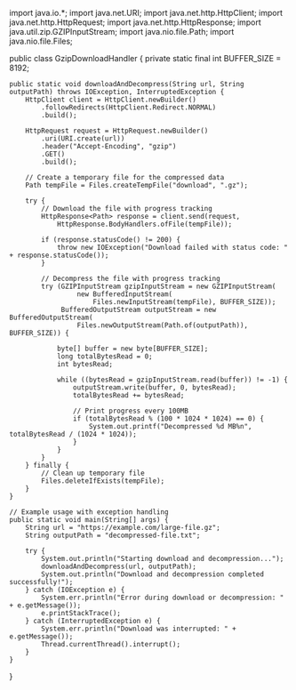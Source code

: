import java.io.*;
import java.net.URI;
import java.net.http.HttpClient;
import java.net.http.HttpRequest;
import java.net.http.HttpResponse;
import java.util.zip.GZIPInputStream;
import java.nio.file.Path;
import java.nio.file.Files;

public class GzipDownloadHandler {
    private static final int BUFFER_SIZE = 8192;
    
    public static void downloadAndDecompress(String url, String outputPath) throws IOException, InterruptedException {
        HttpClient client = HttpClient.newBuilder()
            .followRedirects(HttpClient.Redirect.NORMAL)
            .build();
            
        HttpRequest request = HttpRequest.newBuilder()
            .uri(URI.create(url))
            .header("Accept-Encoding", "gzip")
            .GET()
            .build();
            
        // Create a temporary file for the compressed data
        Path tempFile = Files.createTempFile("download", ".gz");
        
        try {
            // Download the file with progress tracking
            HttpResponse<Path> response = client.send(request,
                HttpResponse.BodyHandlers.ofFile(tempFile));
                
            if (response.statusCode() != 200) {
                throw new IOException("Download failed with status code: " + response.statusCode());
            }
            
            // Decompress the file with progress tracking
            try (GZIPInputStream gzipInputStream = new GZIPInputStream(
                     new BufferedInputStream(
                         Files.newInputStream(tempFile), BUFFER_SIZE));
                 BufferedOutputStream outputStream = new BufferedOutputStream(
                     Files.newOutputStream(Path.of(outputPath)), BUFFER_SIZE)) {
                
                byte[] buffer = new byte[BUFFER_SIZE];
                long totalBytesRead = 0;
                int bytesRead;
                
                while ((bytesRead = gzipInputStream.read(buffer)) != -1) {
                    outputStream.write(buffer, 0, bytesRead);
                    totalBytesRead += bytesRead;
                    
                    // Print progress every 100MB
                    if (totalBytesRead % (100 * 1024 * 1024) == 0) {
                        System.out.printf("Decompressed %d MB%n", totalBytesRead / (1024 * 1024));
                    }
                }
            }
        } finally {
            // Clean up temporary file
            Files.deleteIfExists(tempFile);
        }
    }
    
    // Example usage with exception handling
    public static void main(String[] args) {
        String url = "https://example.com/large-file.gz";
        String outputPath = "decompressed-file.txt";
        
        try {
            System.out.println("Starting download and decompression...");
            downloadAndDecompress(url, outputPath);
            System.out.println("Download and decompression completed successfully!");
        } catch (IOException e) {
            System.err.println("Error during download or decompression: " + e.getMessage());
            e.printStackTrace();
        } catch (InterruptedException e) {
            System.err.println("Download was interrupted: " + e.getMessage());
            Thread.currentThread().interrupt();
        }
    }
}
